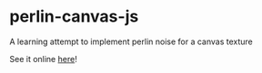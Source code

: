 # perlin-canvas-js
A learning attempt to implement perlin noise for a canvas texture

See it online [here](https://eyeofmidas.github.io/perlin-canvas-js/)!
